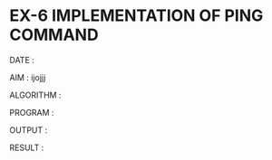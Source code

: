 # EX-6 IMPLEMENTATION OF PING COMMAND

DATE :

AIM :
ijojjj

ALGORITHM :


PROGRAM :


OUTPUT :



RESULT :
